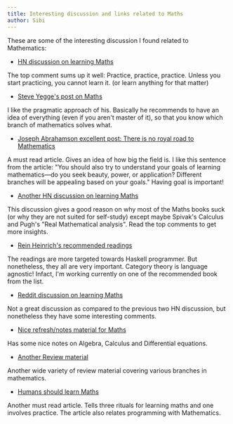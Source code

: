 ```yaml
---
title: Interesting discussion and links related to Maths
author: Sibi
---
```


These are some of the interesting discussion I found related to Mathematics:

* [HN discussion on learning Maths](https://news.ycombinator.com/item?id=1449799)

The top comment sums up it well: Practice, practice, practice. Unless
you start practicing, you cannot learn it. (or learn anything for that matter)

* [Steve Yegge's post on Maths](http://steve-yegge.blogspot.in/2006/03/math-for-programmers.html)

I like the pragmatic approach of his. Basically he recommends to have
an idea of everything (even if you aren't master of it), so that you
know which branch of mathematics solves what.

* [Joseph Abrahamson excellent post: There is no royal road to Mathematics](http://jspha.com/posts/there_is_no_royal_road_to_mathematics/)

A must read article. Gives an idea of how big the field is. I like
this sentence from the article: "You should also try to understand
your goals of learning mathematics—do you seek beauty, power, or
application? Different branches will be appealing based on your
goals." Having goal is important!

* [Another HN discussion on learning Maths](https://news.ycombinator.com/item?id=8697772)

This discussion gives a good reason on why most of the Maths books
suck (or why they are not suited for self-study) except maybe Spivak's
Calculus and Pugh's "Real Mathematical analysis". Read the top
comments to get more insights.

* [Rein Heinrich's recommended readings](http://reinh.com/notes/posts/2014-07-25-recommended-reading-material.html)

The readings are more targeted towards Haskell programmer. But
nonetheless, they all are very important. Category theory is language
agnostic! Infact, I'm working currently on one of the recommended book
from the list.

* [Reddit discussion on learning Maths](http://www.reddit.com/r/compsci/comments/2notz5/how_do_you_personally_learn_more_about/)

Not a great discussion as compared to the previous two HN discussion,
but nonetheless they have some interesting comments.

* [Nice refresh/notes material for Maths](http://tutorial.math.lamar.edu)

Has some nice notes on Algebra, Calculus and Differential equations.

* [Another Review material](http://sosmath.com/)

Another wide variety of review material covering various branches in
mathematics.

* [Humans should learn Maths](http://scattered-thoughts.net/blog/2014/11/15/humans-should-learn-maths/)

Another must read article. Tells three rituals for learning maths and
one involves practice. The article also relates programming with
Mathematics.
